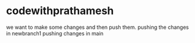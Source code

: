 # codewithprathamesh
we want to make some changes and then push them.
pushing the changes in newbranch1
pushing changes in main

